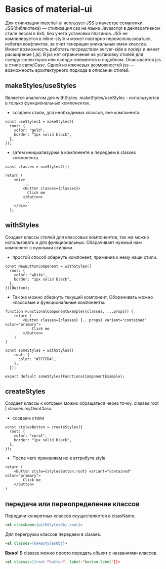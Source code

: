 # Basics of material-ui

Для стилизации material-ui испльзует JSS в качестве семантики.
JSS(библиотека) — стилизация css на языке Javascript в декларативном стиле весом в 6кб, без учета установки плагинов. JSS не компилируется в inline-style и может повторно переиспользоваться, избегая конфликтов, за счет генерации уникальных имен классов. Имеет возможность работать посредством server-side в nodejs и имеет расширение [.js]. В jss нет ограничения на установку стилей для псевдо-селекторов или псевдо-элементов и подобном. Описывается jss в стиле camelCase. Одной из ключевых возможностей jss — возможность архитектурного подхода в описании стилей.

## makeStyles/useStyles

Является аналогом для withStyles. makeStyles/useStyles - используются в только функциональных компонентах.

- создаем стили, для необходимых классов, вне компонента.

```JS
const useStyles1 = makeStyles({
  root: {
    color: "gold",
    border: "1px solid black",
  },
});
```

- затем инициализурем в компоненте и передаем в classes компонента.

```JS
const classes = useStyles2();

return (
    <div>
        ...
        <Button classes={classes}>
          Click me
        </Button>
        ...
    </div>
  );
```

## withStyles

Создает классы стилей для классовых компонентов, так же можно использовать и для функциональных. Обарачивает нужный нам компонент с нужными стилями.

- простой способ обернуть компонент, применив к нему наши стили.

```JS
const NewButtonComponent = withStyles({
  root: {
    color: "white",
    border: "1px solid black",
  },
})(Button);
```

- Так же можно обернуть текущий компонент. Оборачивать можно классовые и функциональные компоненты.

```JS
function FunctionalComponentExample({classes, ...props}) {
    return (
        <Button classes={classes} {...props} variant="contained" color="primary">
            Click me
        </Button>
    )
}

const someStyles = withStyles({
    root: {
      color: "#7FFFD4",
    },
  });

export default someStyles(FunctionalComponentExample);
```


## createStyles

Создает классы к которым можно обращаться через точку. classes.root | classes.myOwnClass.

- создаем стили 

```JS
const stylesButton = createStyles({
  root: {
    color: "coral",
    border: "1px solid black",
  },
});
```

- После чего применяем их в аттрибуте style

```JS
return (
    <Button style={stylesButton.root} variant="contained" color="primary">
        Click me
    </Button>
)
```

## передача или переопределение классов

Передачи конкретных классов осуществляется в className.
```HTML
<el className={withStylesObj.root}> 
```
Для перегрузки классов передаем в classes.
```HTML
<el classes={makeStylesObj}> 
```
<strong>Вжно!</strong> В classes можно просто передать обьект с названиями классов.
```HTML
<el classes={{root:"button", label:"button-label"}}> 
```